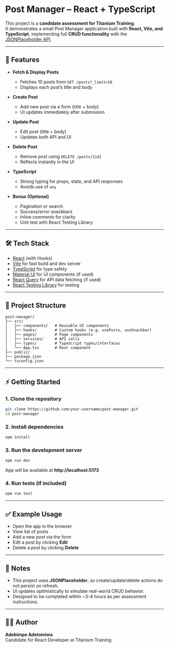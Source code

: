 # Post Manager – React + TypeScript

This project is a **candidate assessment for Titanium Training**.  
It demonstrates a small Post Manager application built with **React, Vite, and TypeScript**, implementing full **CRUD functionality** with the [JSONPlaceholder API](https://jsonplaceholder.typicode.com/).  

---

## 🚀 Features

- **Fetch & Display Posts**  
  - Fetches 10 posts from `GET /posts?_limit=10`  
  - Displays each post’s title and body  

- **Create Post**  
  - Add new post via a form (title + body)  
  - UI updates immediately after submission  

- **Update Post**  
  - Edit post (title + body)  
  - Updates both API and UI  

- **Delete Post**  
  - Remove post using `DELETE /posts/{id}`  
  - Reflects instantly in the UI  

- **TypeScript**  
  - Strong typing for props, state, and API responses  
  - Avoids use of `any`  

- **Bonus (Optional)**  
  - Pagination or search  
  - Success/error snackbars  
  - Inline comments for clarity  
  - Unit test with React Testing Library  

---

## 🛠️ Tech Stack

- [React](https://react.dev/) (with Hooks)  
- [Vite](https://vitejs.dev/) for fast build and dev server  
- [TypeScript](https://www.typescriptlang.org/) for type safety  
- [Material UI](https://mui.com/) for UI components (if used)  
- [React Query](https://tanstack.com/query/latest) for API data fetching (if used)  
- [React Testing Library](https://testing-library.com/docs/react-testing-library/intro/) for testing  

---

## 📂 Project Structure

```
post-manager/
├── src/
│   ├── components/   # Reusable UI components
│   ├── hooks/        # Custom hooks (e.g. usePosts, useSnackbar)
│   ├── pages/        # Page components
│   ├── services/     # API calls
│   ├── types/        # TypeScript types/interfaces
│   └── App.tsx       # Root component
├── public/
├── package.json
└── tsconfig.json
```

---

## ⚡ Getting Started

### 1. Clone the repository
```bash
git clone https://github.com/your-username/post-manager.git
cd post-manager
```

### 2. Install dependencies
```bash
npm install
```

### 3. Run the development server
```bash
npm run dev
```

App will be available at **http://localhost:5173**

### 4. Run tests (if included)
```bash
npm run test
```

---

## ✅ Example Usage

- Open the app in the browser  
- View list of posts  
- Add a new post via the form  
- Edit a post by clicking **Edit**  
- Delete a post by clicking **Delete**  

---

## 📌 Notes

- This project uses **JSONPlaceholder**, so create/update/delete actions do not persist on refresh.  
- UI updates optimistically to simulate real-world CRUD behavior.  
- Designed to be completed within ~3–4 hours as per assessment instructions.  

---

## 👨‍💻 Author

**Adebimpe Adetomiwa**  
Candidate for React Developer at Titanium Training  
